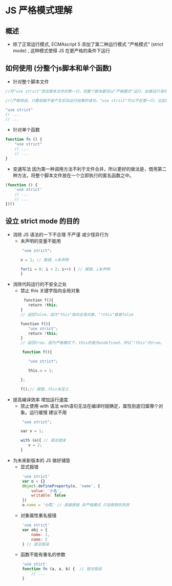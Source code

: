 # JS 严格模式理解

## 概述
- 除了正常运行模式, ECMAscript 5 添加了第二种运行模式 "严格模式" (strict mode) , 这种模式使得 JS 在更严格的条件下运行

## 如何使用 (分整个js脚本和单个函数)
- 针对整个脚本文件
```js
//将"use strict"放在脚本文件的第一行，则整个脚本都将以"严格模式"运行。如果这行语句不在第一行，则无效，整个脚本以"正常模式"运行。如果不同模式的代码文件合并成一个文件，这一点需要特别注意。

//(严格地说，只要前面不是产生实际运行结果的语句，"use strict"可以不在第一行，比如直接跟在一个空的分号后面。)

"use strict"
// ...
// ...
```
- 针对单个函数
```js
function fn () {
    "use strict"
    // ...
    // ...
}
```

- 变通写法 因为第一种调用方法不利于文件合并，所以更好的做法是，借用第二种方法，将整个脚本文件放在一个立即执行的匿名函数之中。
```js
(function () {
    'use strict'
    // ...
    // ...
})()
```

## 设立 strict mode 的目的
- 消除 JS 语法的一下不合理 不严谨 减少怪异行为
    - 未声明的变量不能用
    ```js
        "use strict";

    　　v = 1; // 报错，v未声明

    　　for(i = 0; i < 2; i++) { // 报错，i未声明
    　　}
    ```
- 消除代码运行的不安全之处
    - 禁止 this 关键字指向全局对象
    ```js
       　function f(){
    　　　　return !this;
    　　}
    　　// 返回false，因为"this"指向全局对象，"!this"就是false

    　　function f(){
    　　　　"use strict";
    　　　　return !this;
    　　}
    　　// 返回true，因为严格模式下，this的值为undefined，所以"!this"为true。 

        function f(){

    　　　　"use strict";

    　　　　this.a = 1;

    　　};

    　　f();// 报错，this未定义
    ```
- 提高编译效率 增加运行速度
    - 禁止使用 with 语法 with语句无法在编译时就确定，属性到底归属哪个对象。运行缓慢 建议不用
    ```js
        "use strict";

    　　var v = 1;

    　　with (o){ // 语法错误
    　　　　v = 2;
    　　}
    ```
- 为未来新版本的 JS 做好铺垫
    - 显式报错
    ```js
        'use strict'
        var o = {}
        Object.defineProperty(o, 'name', {
            value: '小名',
            writable: false
        })
        o.name = '小花' // 直接报错 非严格模式 只会默默的失败
    ```
    - 对象属性重名报错
    ```js
        'use strict'
        var obj = {
            name: 1,
            name: 2
        } // 语法错误

    ```
    - 函数不能有重名的参数
    ```js
        'use stict'
        function fn (a, a, b) {  // 语法错误
            // ...
        }
    ```
